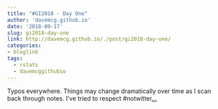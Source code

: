 ```yaml
---
title: "#GI2018 - Day One"
author: 'davemcg.github.io'
date: '2018-09-17'
slug: gi2018-day-one
link: http://davemcg.github.io/./post/gi2018-day-one/
categories:
- bloglink
tags:
  - rstats
  - davemcggithubio
---
```


Typos everywhere. Things may change dramatically over time as I scan back through notes. I’ve tried to respect #notwitter[... <i class="fas fa-external-link-alt"></i>](http://davemcg.github.io/./post/gi2018-day-one/)

